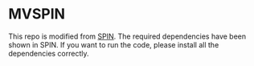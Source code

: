 # MVSPIN
This repo is modified from [SPIN](https://github.com/nkolot/SPIN). The required dependencies have been shown in SPIN. If you want to run the code, please install all the dependencies correctly.
